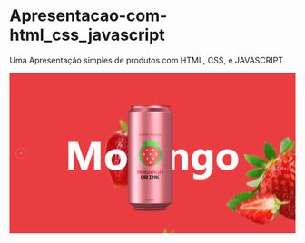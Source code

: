# Apresentacao-com-html_css_javascript

Uma Apresentação simples de produtos com HTML, CSS, e JAVASCRIPT

![img-background](backgroung.png)


